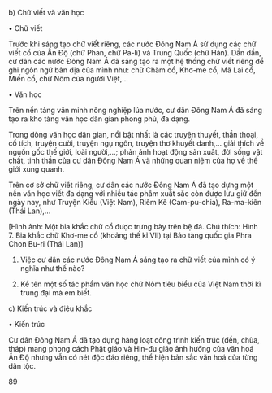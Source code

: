 b) Chữ viết và văn học

• Chữ viết

Trước khi sáng tạo chữ viết riêng, các nước Đông Nam Á sử dụng các chữ viết cổ của Ấn Độ (chữ Phan, chữ Pa-li) và Trung Quốc (chữ Hán). Dần dần, cư dân các nước Đông Nam Á đã sáng tạo ra một hệ thống chữ viết riêng để ghi ngôn ngữ bản địa của mình như: chữ Chăm cổ, Khơ-me cổ, Mã Lai cổ, Miến cổ, chữ Nôm của người Việt,...

• Văn học

Trên nền tảng văn minh nông nghiệp lúa nước, cư dân Đông Nam Á đã sáng tạo ra kho tàng văn học dân gian phong phú, đa dạng.

Trong dòng văn học dân gian, nổi bật nhất là các truyện thuyết, thần thoại, cổ tích, truyện cười, truyện ngụ ngôn, truyện thơ khuyết danh,... giải thích về nguồn gốc thế giới, loài người,...; phản ánh hoạt động sản xuất, đời sống vật chất, tinh thần của cư dân Đông Nam Á và những quan niệm của họ về thế giới xung quanh.

Trên cơ sở chữ viết riêng, cư dân các nước Đông Nam Á đã tạo dựng một nền văn học viết đa dạng với nhiều tác phẩm xuất sắc còn được lưu giữ đến ngày nay, như Truyện Kiều (Việt Nam), Riêm Kê (Cam-pu-chia), Ra-ma-kiên (Thái Lan),...

[Hình ảnh: Một bia khắc chữ cổ được trưng bày trên bệ đá. Chú thích: Hình 7. Bia khắc chữ Khơ-me cổ (khoảng thế kỉ VII) tại Bảo tàng quốc gia Phra Chon Bu-ri (Thái Lan)]

1. Việc cư dân các nước Đông Nam Á sáng tạo ra chữ viết của mình có ý nghĩa như thế nào?

2. Kể tên một số tác phẩm văn học chữ Nôm tiêu biểu của Việt Nam thời kì trung đại mà em biết.

c) Kiến trúc và điêu khắc

• Kiến trúc

Cư dân Đông Nam Á đã tạo dựng hàng loạt công trình kiến trúc (đền, chùa, tháp) mang phong cách Phật giáo và Hin-đu giáo ảnh hưởng của văn hoá Ấn Độ nhưng vẫn có nét độc đáo riêng, thể hiện bản sắc văn hoá của từng dân tộc.

89